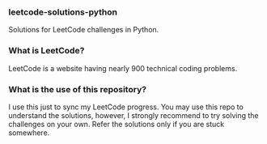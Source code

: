 ### leetcode-solutions-python
Solutions for LeetCode challenges in Python.

### What is LeetCode?
LeetCode is a website having nearly 900 technical coding problems.

### What is the use of this repository?
I use this just to sync my LeetCode progress. You may use this repo to understand the solutions, however, I strongly recommend to try solving the challenges on your own. Refer the solutions only if you are stuck somewhere.
